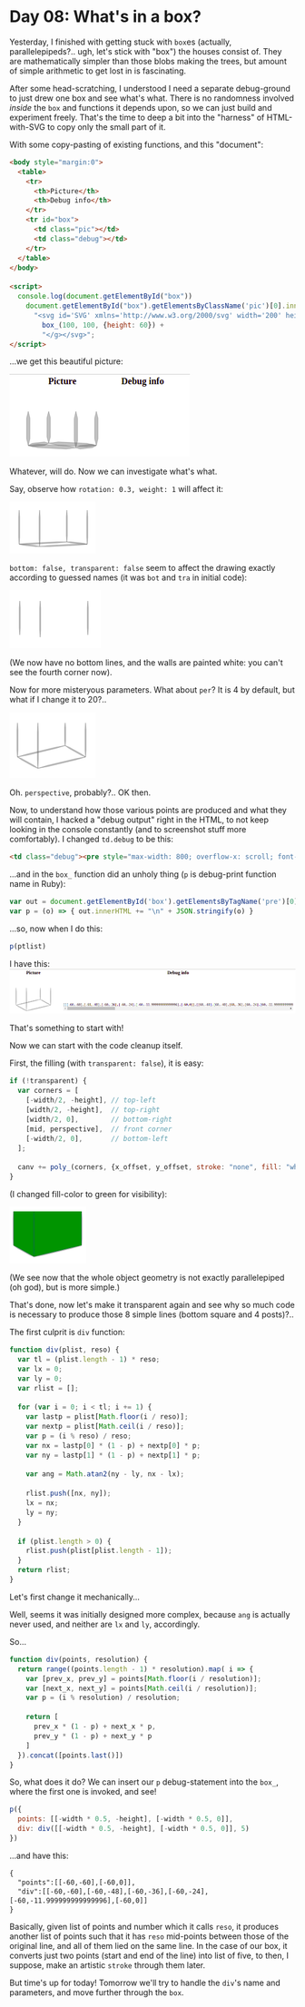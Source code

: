 # Day 08: What's in a box?

Yesterday, I finished with getting stuck with `box`es (actually, parallelepipeds?.. ugh, let's stick with "box") the houses consist of. They are mathematically simpler than those blobs making the trees, but amount of simple arithmetic to get lost in is fascinating.

After some head-scratching, I understood I need a separate debug-ground to just drew one box and see what's what. There is no randomness involved _inside_ the `box` and functions it depends upon, so we can just build and experiment freely. That's the time to deep a bit into the "harness" of HTML-with-SVG to copy only the small part of it.

With some copy-pasting of existing functions, and this "document":

```html
<body style="margin:0">
  <table>
    <tr>
      <th>Picture</th>
      <th>Debug info</th>
    </tr>
    <tr id="box">
      <td class="pic"></td>
      <td class="debug"></td>
    </tr>
  </table>
</body>

<script>
  console.log(document.getElementById("box"))
    document.getElementById("box").getElementsByClassName('pic')[0].innerHTML =
      "<svg id='SVG' xmlns='http://www.w3.org/2000/svg' width='200' height='200'><g id='G'>" +
        box_(100, 100, {height: 60}) +
        "</g></svg>";
</script>
```
...we get this beautiful picture:

![](image16.png)

Whatever, will do. Now we can investigate what's what.

Say, observe how `rotation: 0.3, weight: 1` will affect it:

![](image17.png)

`bottom: false, transparent: false` seem to affect the drawing exactly according to guessed names (it was `bot` and `tra` in initial code):

![](image18.png)

(We now have no bottom lines, and the walls are painted white: you can't see the fourth corner now).

Now for more misteryous parameters. What about `per`? It is 4 by default, but what if I change it to 20?..

![](image19.png)

Oh. `perspective`, probably?.. OK then.

Now, to understand how those various points are produced and what they will contain, I hacked a "debug output" right in the HTML, to not keep looking in the console constantly (and to screenshot stuff more comfortably). I changed `td.debug` to be this:
```html
<td class="debug"><pre style="max-width: 800; overflow-x: scroll; font-size: small;"></pre></td>
```
...and in the `box_` function did an unholy thing (`p` is debug-print function name in Ruby):
```js
var out = document.getElementById('box').getElementsByTagName('pre')[0]
var p = (o) => { out.innerHTML += "\n" + JSON.stringify(o) }
```

...so, now when I do this:
```js
p(ptlist)
```

I have this:
![](image20.png)

That's something to start with!

Now we can start with the code cleanup itself.

First, the filling (with `transparent: false`), it is easy:

```js
if (!transparent) {
  var corners = [
    [-width/2, -height], // top-left
    [width/2, -height],  // top-right
    [width/2, 0],        // bottom-right
    [mid, perspective],  // front corner
    [-width/2, 0],       // bottom-left
  ];

  canv += poly_(corners, {x_offset, y_offset, stroke: "none", fill: "white"});
}
```
(I changed fill-color to green for visibility):

![](image21.png)

(We see now that the whole object geometry is not exactly parallelepiped (oh god), but is more simple.)

That's done, now let's make it transparent again and see why so much code is necessary to produce those 8 simple lines (bottom square and 4 posts)?..

The first culprit is `div` function:
```js
function div(plist, reso) {
  var tl = (plist.length - 1) * reso;
  var lx = 0;
  var ly = 0;
  var rlist = [];

  for (var i = 0; i < tl; i += 1) {
    var lastp = plist[Math.floor(i / reso)];
    var nextp = plist[Math.ceil(i / reso)];
    var p = (i % reso) / reso;
    var nx = lastp[0] * (1 - p) + nextp[0] * p;
    var ny = lastp[1] * (1 - p) + nextp[1] * p;

    var ang = Math.atan2(ny - ly, nx - lx);

    rlist.push([nx, ny]);
    lx = nx;
    ly = ny;
  }

  if (plist.length > 0) {
    rlist.push(plist[plist.length - 1]);
  }
  return rlist;
}
```

Let's first change it mechanically...

Well, seems it was initially designed more complex, because `ang` is actually never used, and neither are `lx` and `ly`, accordingly.

So...

```js
function div(points, resolution) {
  return range((points.length - 1) * resolution).map( i => {
    var [prev_x, prev_y] = points[Math.floor(i / resolution)];
    var [next_x, next_y] = points[Math.ceil(i / resolution)];
    var p = (i % resolution) / resolution;

    return [
      prev_x * (1 - p) + next_x * p,
      prev_y * (1 - p) + next_y * p
    ]
  }).concat([points.last()])
}
```

So, what does it do? We can insert our `p` debug-statement into the `box_`, where the first one is invoked, and see!

```js
p({
  points: [[-width * 0.5, -height], [-width * 0.5, 0]],
  div: div([[-width * 0.5, -height], [-width * 0.5, 0]], 5)
})
```

...and have this:
```
{
  "points":[[-60,-60],[-60,0]],
  "div":[[-60,-60],[-60,-48],[-60,-36],[-60,-24],[-60,-11.999999999999996],[-60,0]]
}
```

Basically, given list of points and number which it calls `reso`, it produces another list of points such that it has `reso` mid-points between those of the original line, and all of them lied on the same line. In the case of our box, it converts just two points (start and end of the line) into list of five, to then, I suppose, make an artistic `stroke` through them later.

But time's up for today! Tomorrow we'll try to handle the `div`'s name and parameters, and move further through the `box`.

